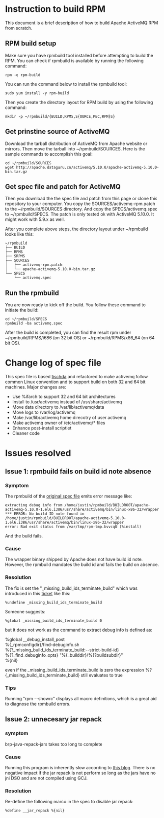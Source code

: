# Instruction to build RPM
This document is a brief description of how to build Apache ActiveMQ
RPM from scratch.

## RPM build setup
Make sure you have rpmbuild tool installed before attempting to build
the RPM. You can check if rpmbuild is available by running the following
command:

    rpm -q rpm-build

You can run the command below to install the rpmbuild tool:

    sudo yum install -y rpm-build

Then you create the directory layout for RPM build by using the
following command:

    mkdir -p ~/rpmbuild/{BUILD,RPMS,S{OURCE,PEC,RPM}S}

## Get prinstine source of ActiveMQ
Download the tarball distribution of ActiveMQ from Apache website or
mirrors. Then move the tarball into ~/rpmbuild/SOURCES. Here is the
sample commands to accomplish this goal:

    cd ~/rpmbuild/SOURCES
    wget http://apache.dataguru.cn/activemq/5.10.0/apache-activemq-5.10.0-bin.tar.gz

## Get spec file and patch for ActiveMQ
Then you download the the spec file and patch from this page or clone
this repository to your computer. You copy the SOURCES/activemq-rpm.patch 
to the ~/rpmbuild/SOURCES directory. And copy the SPECS/activemq.spec to
~/rpmbuild/SPECS. The patch is only tested ok with ActiveMQ 5.10.0. It
might work with 5.9.x as well.

After you complete above steps, the directory layout under ~/rpmbuild
looks like this:

    ~/rpmbuild
    ├── BUILD
    ├── RPMS
    ├── SRPMS
    ├── SOURCES
    │   ├── activemq-rpm.patch
    │   └── apache-activemq-5.10.0-bin.tar.gz
    └── SPECS
        └── activemq.spec

## Run the rpmbuild
You are now ready to kick off the build. You follow these command to
initiate the build:

    cd ~/rpmbuild/SPECS
    rpmbuild -ba activemq.spec

After the build is completed, you can find the result rpm under
~/rpmbuild/RPMS/i686 (on 32 bit OS) or ~/rpmbuild/RPMS/x86\_64 (on 64
bit OS).


# Change log of spec file
This spec file is based [tischda][1] and refactored to make activemq
follow common Linux convention and to support build on both 32 and 64
bit machines. Major changes are:
- Use %ifarch to support 32 and 64 bit architectures
- Install to /usr/activemq instead of /usr/share/activemq
- Move data directory to /var/lib/activemq/data
- Move logs to /var/log/activemq
- Make /var/lib/activemq home direcotry of user activemq
- Make activemq owner of /etc/activemq/\* files
- Enhance post-install scriptlet
- Cleaner code

# Issues resolved
## Issue 1: rpmbuild fails on build id note absence
### Symptom
The rpmbuild of the [original spec file][1] emits error message like: 

    extracting debug info from /home/justin/rpmbuild/BUILDROOT/apache-activemq-5.10.0-1.el6.i386/usr/share/activemq/bin/linux-x86-32/wrapper
    *** ERROR: No build ID note found in /home/justin/rpmbuild/BUILDROOT/apache-activemq-5.10.0-1.el6.i386/usr/share/activemq/bin/linux-x86-32/wrapper
    error: Bad exit status from /var/tmp/rpm-tmp.bvvcqU (%install)

And the build fails.

### Cause
The wrapper binary shipped by Apache does not have build id note. However,
the rpmbuild mandates the build id and fails the build on absence.

### Resolution
The fix is set the "_missing_build_ids_terminate_build" which was
introduced in this [ticket][2] like this:

    %undefine _missing_build_ids_terminate_build

Someone suggests:

    %global _missing_build_ids_terminate_build 0

but it does not work as the command to extract debug info is defined as:

%global __debug_install_post                                 \
    %{_rpmconfigdir}/find-debuginfo.sh                       \
    %{?_missing_build_ids_terminate_build:--strict-build-id} \
    %{?_find_debuginfo_opts} "%{_builddir}/%{?buildsubdir}"  \
    %{nil}

even if the _missing_build_ids_terminate_build is zero the expression
%?{_missing_build_ids_terminate_build} still evaluates to true

### Tips
Running "rpm --showrc" displays all macro definitions, which is a great
aid to diagnose the rpmbuild errors.

## Issue 2: unnecesary jar repack
### symptom
brp-java-repack-jars takes too long to complete

### Cause
Running this program is inherently slow according to [this blog][3].
There is no negative impact if the jar repack is not perform so long as
the jars have no jni DSO and are not compiled using GCJ.

### Resolution
Re-define the following marco in the spec to disable jar repack:

    %define __jar_repack %{nil}

[1]: https://github.com/tischda/almira-rpm/tree/master/packages/apache-activemq
[2]: https://bugzilla.redhat.com/show_bug.cgi?id=279871
[3]: http://swaeku.github.io/blog/2013/08/05/how-to-disable-brp-java-repack-jars-during-rpm-build/
